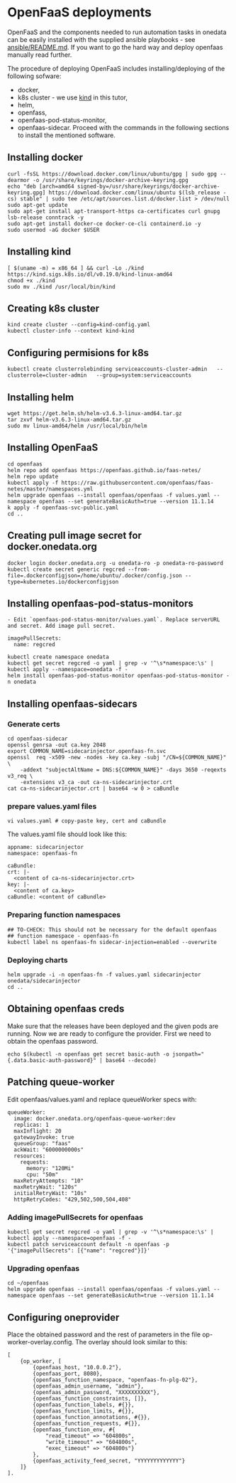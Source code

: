 # OpenFaaS deployments

OpenFaaS and the components needed to run automation tasks in onedata
can be easily installed with the supplied ansible playbooks - see
[ansible/README.md](ansible/README.md). If you want to go the hard way and
deploy openfaas manually read further.

The procedure of deploying OpenFaaS includes installing/deploying of the following sofware:
 - docker,
 - k8s cluster - we use [kind](https://kind.sigs.k8s.io/) in this tutor,
 - helm,
 - openfass,
 - openfaas-pod-status-monitor,
 - openfaas-sidecar.
Proceed with the commands in the following sections to install the mentioned software.

## Installing docker
```
curl -fsSL https://download.docker.com/linux/ubuntu/gpg | sudo gpg --dearmor -o /usr/share/keyrings/docker-archive-keyring.gpg
echo "deb [arch=amd64 signed-by=/usr/share/keyrings/docker-archive-keyring.gpg] https://download.docker.com/linux/ubuntu $(lsb_release -cs) stable" | sudo tee /etc/apt/sources.list.d/docker.list > /dev/null
sudo apt-get update
sudo apt-get install apt-transport-https ca-certificates curl gnupg lsb-release conntrack -y
sudo apt-get install docker-ce docker-ce-cli containerd.io -y
sudo usermod -aG docker $USER
```

## Installing kind 
```
[ $(uname -m) = x86_64 ] && curl -Lo ./kind https://kind.sigs.k8s.io/dl/v0.19.0/kind-linux-amd64
chmod +x ./kind
sudo mv ./kind /usr/local/bin/kind
```
## Creating k8s cluster
```
kind create cluster --config=kind-config.yaml
kubectl cluster-info --context kind-kind
```

## Configuring permisions for k8s
```
kubectl create clusterrolebinding serviceaccounts-cluster-admin   --clusterrole=cluster-admin   --group=system:serviceaccounts

```
## Installing helm
```
wget https://get.helm.sh/helm-v3.6.3-linux-amd64.tar.gz
tar zxvf helm-v3.6.3-linux-amd64.tar.gz
sudo mv linux-amd64/helm /usr/local/bin/helm
```
## Installing OpenFaaS
```
cd openfaas
helm repo add openfaas https://openfaas.github.io/faas-netes/
helm repo update
kubectl apply -f https://raw.githubusercontent.com/openfaas/faas-netes/master/namespaces.yml
helm upgrade openfaas --install openfaas/openfaas -f values.yaml --namespace openfaas --set generateBasicAuth=true --version 11.1.14
k apply -f openfaas-svc-public.yaml
cd ..
```
## Creating pull image secret for docker.onedata.org
```
docker login docker.onedata.org -u onedata-ro -p onedata-ro-password
kubectl create secret generic regcred --from-file=.dockerconfigjson=/home/ubuntu/.docker/config.json --type=kubernetes.io/dockerconfigjson
```

## Installing openfaas-pod-status-monitors
    - Edit `openfaas-pod-status-monitor/values.yaml`. Replace serverURL and secret. Add image pull secret.
  ```
  imagePullSecrets:
    name: regcred
  ```
```
kubectl create namespace onedata
kubectl get secret regcred -o yaml | grep -v '^\s*namespace:\s' | kubectl apply --namespace=onedata -f -
helm install openfaas-pod-status-monitor openfaas-pod-status-monitor -n onedata
```
## Installing openfaas-sidecars
### Generate certs

  ```
  cd openfaas-sidecar
  openssl genrsa -out ca.key 2048
  export COMMON_NAME=sidecarinjector.openfaas-fn.svc
  openssl  req -x509 -new -nodes -key ca.key -subj "/CN=${COMMON_NAME}" \
      -addext "subjectAltName = DNS:${COMMON_NAME}" -days 3650 -reqexts v3_req \
      -extensions v3_ca -out ca-ns-sidecarinjector.crt
  cat ca-ns-sidecarinjector.crt | base64 -w 0 > caBundle
  ```
### prepare values.yaml files
  ```
  vi values.yaml # copy-paste key, cert and caBundle
  ```
The values.yaml file should look like this:
  ```
appname: sidecarinjector
namespace: openfaas-fn

caBundle:
  crt: |-
    <content of ca-ns-sidecarinjector.crt>
  key: |-
    <content of ca.key>
  caBundle: <content of caBundle>
  ```
### Preparing function namespaces
```
## TO-CHECK: This should not be necessary for the default openfaas
## function namespace - openfaas-fn
kubectl label ns openfaas-fn sidecar-injection=enabled --overwrite
```
### Deploying charts
```
helm upgrade -i -n openfaas-fn -f values.yaml sidecarinjector onedata/sidecarinjector
cd ..
```
## Obtaining openfaas creds
Make sure that the releases have been deployed and the given pods are running. 
Now we are ready to configure the provider. First we need to obtain the openfaas password. 
```
echo $(kubectl -n openfaas get secret basic-auth -o jsonpath="{.data.basic-auth-password}" | base64 --decode)
```
## Patching queue-worker
Edit openfaas/values.yaml and replace queueWorker specs with: 
```
queueWorker:
  image: docker.onedata.org/openfaas-queue-worker:dev
  replicas: 1
  maxInflight: 20
  gatewayInvoke: true
  queueGroup: "faas"
  ackWait: "6000000000s"
  resources:
    requests:
      memory: "120Mi"
      cpu: "50m"
  maxRetryAttempts: "10"
  maxRetryWait: "120s"
  initialRetryWait: "10s"
  httpRetryCodes: "429,502,500,504,408"
```
### Adding imagePullSecrets for openfaas
```
kubectl get secret regcred -o yaml | grep -v '^\s*namespace:\s' | kubectl apply --namespace=openfaas -f -
kubectl patch serviceaccount default -n openfaas -p '{"imagePullSecrets": [{"name": "regcred"}]}'
```
### Upgrading openfaas
```
cd ~/openfaas
helm upgrade openfaas --install openfaas/openfaas -f values.yaml --namespace openfaas --set generateBasicAuth=true --version 11.1.14
```
## Configuring oneprovider
Place the obtained password and the rest of parameters in the file op-worker-overlay.config. The overlay should
look similar to this:
```
[
    {op_worker, [
        {openfaas_host, "10.0.0.2"},
        {openfaas_port, 8080},
        {openfaas_function_namespace, "openfaas-fn-plg-02"},
        {openfaas_admin_username, "admin"},
        {openfaas_admin_password, "XXXXXXXXXX"},
        {openfaas_function_constraints, []},
        {openfaas_function_labels, #{}},
        {openfaas_function_limits, #{}},
        {openfaas_function_annotations, #{}},
        {openfaas_function_requests, #{}},
        {openfaas_function_env, #{
            "read_timeout" => "604800s",
            "write_timeout" => "604800s",
            "exec_timeout" => "604800s"}
        },
        {openfaas_activity_feed_secret, "YYYYYYYYYYYYY"}
    ]}
].

```


